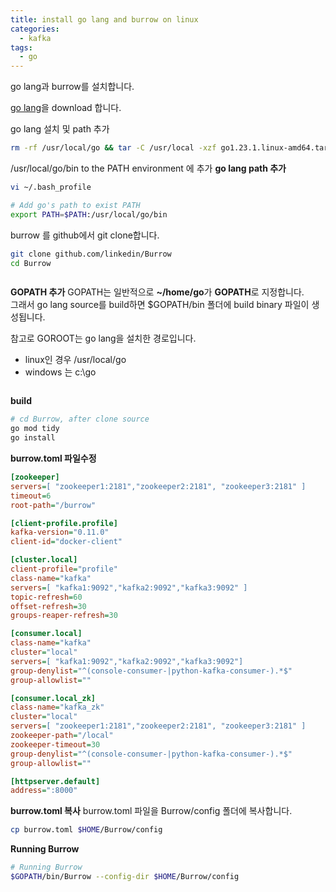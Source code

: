 ```yaml
---
title: install go lang and burrow on linux
categories:
  - kafka
tags: 
  - go
---
```

go lang과 burrow를 설치합니다. 

[go lang](https://go.dev/dl/go1.23.1.linux-amd64.tar.gz)을 download 합니다.

go lang 설치 및 path 추가 
 
```bash
rm -rf /usr/local/go && tar -C /usr/local -xzf go1.23.1.linux-amd64.tar.gz
```

/usr/local/go/bin to the PATH environment 에 추가 
**go lang path 추가**
```bash
vi ~/.bash_profile

# Add go's path to exist PATH
export PATH=$PATH:/usr/local/go/bin
```

burrow 를 github에서 git clone합니다.  
```bash
git clone github.com/linkedin/Burrow
cd Burrow
```

<figure style="width: 100%" class="align-center">
  <img src="{{ site.url }}{{ site.baseurl }}/assets/images/kafka/05-install-go-lang-linux.png" alt="">
  <figcaption></figcaption>
</figure> 


**GOPATH 추가**
GOPATH는 일반적으로 **~/home/go**가  **GOPATH**로 지정합니다.  
그래서 go lang source를 build하면 $GOPATH/bin 폴더에 build binary 파일이 생성됩니다.  

참고로 GOROOT는 go lang을 설치한 경로입니다.
- linux인 경우 /usr/local/go  
- windows 는  c:\go


<figure style="width: 100%" class="align-center">
  <img src="{{ site.url }}{{ site.baseurl }}/assets/images/kafka/06-goroot-or-gopath.png" alt="">
  <figcaption></figcaption>
</figure> 


**build**
```bash
# cd Burrow, after clone source
go mod tidy
go install
```

**burrow.toml 파일수정**
```ini
[zookeeper]
servers=[ "zookeeper1:2181","zookeeper2:2181", "zookeeper3:2181" ]
timeout=6
root-path="/burrow"

[client-profile.profile]
kafka-version="0.11.0"
client-id="docker-client"

[cluster.local]
client-profile="profile"
class-name="kafka"
servers=[ "kafka1:9092","kafka2:9092","kafka3:9092" ]
topic-refresh=60
offset-refresh=30
groups-reaper-refresh=30

[consumer.local]
class-name="kafka"
cluster="local"
servers=[ "kafka1:9092","kafka2:9092","kafka3:9092"]
group-denylist="^(console-consumer-|python-kafka-consumer-).*$"
group-allowlist=""

[consumer.local_zk]
class-name="kafka_zk"
cluster="local"
servers=[ "zookeeper1:2181","zookeeper2:2181", "zookeeper3:2181" ]
zookeeper-path="/local"
zookeeper-timeout=30
group-denylist="^(console-consumer-|python-kafka-consumer-).*$"
group-allowlist=""

[httpserver.default]
address=":8000"
```

**burrow.toml 복사**
burrow.toml 파일을 Burrow/config 폴더에 복사합니다.
```bash
cp burrow.toml $HOME/Burrow/config
```

**Running Burrow**
```bash
# Running Burrow
$GOPATH/bin/Burrow --config-dir $HOME/Burrow/config
```
